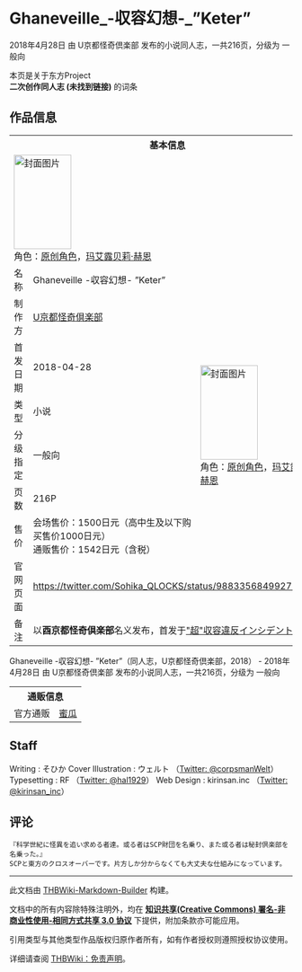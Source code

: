 # Ghaneveille_-収容幻想-_”Keter”

<!-- source html: G:\repos\THBWiki-Markdown-Builder\THBWikiMarkdown\Temp\main\3\3f\ns0%3AGhaneveille_-%E5%8F%8E%E5%AE%B9%E5%B9%BB%E6%83%B3-_%E2%80%9DKeter%E2%80%9D.html -->

2018年4月28日 由 U京都怪奇倶楽部  发布的小说同人志，一共216页，分级为 一般向

本页是关于东方Project  
 **二次创作同人志 (未找到链接)** 的词条

## 作品信息

<table><tbody><tr><th colspan="3">基本信息</th></tr><tr><td class="cover-artwork-mobile" colspan="2"><a href="./文件-Ghaneveille_-収容幻想-_”Keter”封面.jpg.md" class="image" title="封面图片"><img alt="封面图片" src="https://upload.thwiki.cc/thumb/7/71/Ghaneveille_-%E5%8F%8E%E5%AE%B9%E5%B9%BB%E6%83%B3-_%E2%80%9DKeter%E2%80%9D%E5%B0%81%E9%9D%A2.jpg/102px-Ghaneveille_-%E5%8F%8E%E5%AE%B9%E5%B9%BB%E6%83%B3-_%E2%80%9DKeter%E2%80%9D%E5%B0%81%E9%9D%A2.jpg" decoding="async" loading="lazy" width="102" height="168" srcset="https://upload.thwiki.cc/thumb/7/71/Ghaneveille_-%E5%8F%8E%E5%AE%B9%E5%B9%BB%E6%83%B3-_%E2%80%9DKeter%E2%80%9D%E5%B0%81%E9%9D%A2.jpg/154px-Ghaneveille_-%E5%8F%8E%E5%AE%B9%E5%B9%BB%E6%83%B3-_%E2%80%9DKeter%E2%80%9D%E5%B0%81%E9%9D%A2.jpg 1.5x, https://upload.thwiki.cc/thumb/7/71/Ghaneveille_-%E5%8F%8E%E5%AE%B9%E5%B9%BB%E6%83%B3-_%E2%80%9DKeter%E2%80%9D%E5%B0%81%E9%9D%A2.jpg/205px-Ghaneveille_-%E5%8F%8E%E5%AE%B9%E5%B9%BB%E6%83%B3-_%E2%80%9DKeter%E2%80%9D%E5%B0%81%E9%9D%A2.jpg 2x" data-file-width="997" data-file-height="1632"></a><div class="cover-char">角色：<a href="/index.php?title=%E5%8E%9F%E5%88%9B%E8%A7%92%E8%89%B2&amp;action=edit&amp;redlink=1" class="new" title="原创角色（页面不存在）">原创角色</a>，<a href="./玛艾露贝莉·赫恩.md" title="玛艾露贝莉·赫恩">玛艾露贝莉·赫恩</a></div></td>
</tr><tr><td class="label">名称</td><td colspan="2"> Ghaneveille -収容幻想- ”Keter” </td></tr><tr><td class="label">制作方</td><td><a href="./U京都怪奇倶楽部.md" title="U京都怪奇倶楽部">U京都怪奇倶楽部</a></td><td class="cover-artwork" rowspan="6" style="min-width:168px;"><a href="./文件-Ghaneveille_-収容幻想-_”Keter”封面.jpg.md" class="image" title="封面图片"><img alt="封面图片" src="https://upload.thwiki.cc/thumb/7/71/Ghaneveille_-%E5%8F%8E%E5%AE%B9%E5%B9%BB%E6%83%B3-_%E2%80%9DKeter%E2%80%9D%E5%B0%81%E9%9D%A2.jpg/102px-Ghaneveille_-%E5%8F%8E%E5%AE%B9%E5%B9%BB%E6%83%B3-_%E2%80%9DKeter%E2%80%9D%E5%B0%81%E9%9D%A2.jpg" decoding="async" loading="lazy" width="102" height="168" srcset="https://upload.thwiki.cc/thumb/7/71/Ghaneveille_-%E5%8F%8E%E5%AE%B9%E5%B9%BB%E6%83%B3-_%E2%80%9DKeter%E2%80%9D%E5%B0%81%E9%9D%A2.jpg/154px-Ghaneveille_-%E5%8F%8E%E5%AE%B9%E5%B9%BB%E6%83%B3-_%E2%80%9DKeter%E2%80%9D%E5%B0%81%E9%9D%A2.jpg 1.5x, https://upload.thwiki.cc/thumb/7/71/Ghaneveille_-%E5%8F%8E%E5%AE%B9%E5%B9%BB%E6%83%B3-_%E2%80%9DKeter%E2%80%9D%E5%B0%81%E9%9D%A2.jpg/205px-Ghaneveille_-%E5%8F%8E%E5%AE%B9%E5%B9%BB%E6%83%B3-_%E2%80%9DKeter%E2%80%9D%E5%B0%81%E9%9D%A2.jpg 2x" data-file-width="997" data-file-height="1632"></a><div class="cover-char">角色：<a href="/index.php?title=%E5%8E%9F%E5%88%9B%E8%A7%92%E8%89%B2&amp;action=edit&amp;redlink=1" class="new" title="原创角色（页面不存在）">原创角色</a>，<a href="./玛艾露贝莉·赫恩.md" title="玛艾露贝莉·赫恩">玛艾露贝莉·赫恩</a></div></td>
</tr><tr><td class="label">首发日期</td><td>2018-04-28</td></tr><tr><td class="label">类型</td><td>小说</td></tr><tr><td class="label">分级指定</td><td>一般向</td></tr><tr><td class="label">页数</td><td>216P</td></tr><tr><td class="label">售价</td><td>会场售价：1500日元（高中生及以下购买售价1000日元）<br>通贩售价：1542日元（含税）</td></tr>
<tr><td class="label">官网页面</td><td colspan="2"><a rel="nofollow" class="external free" href="https://twitter.com/Sohika_QLOCKS/status/988335684992712704">https://twitter.com/Sohika_QLOCKS/status/988335684992712704</a></td></tr><tr><td class="label">备注</td><td colspan="2">以<b>酉京都怪奇倶楽部</b>名义发布，首发于<a rel="nofollow" class="external text" href="https://scp-event.tokyo/">"超"収容違反インシデント2018</a></td></tr></tbody></table>

Ghaneveille -収容幻想- ”Keter”（同人志，U京都怪奇倶楽部，2018） - 2018年4月28日 由 U京都怪奇倶楽部  发布的小说同人志，一共216页，分级为 一般向

<table><tbody><tr><th colspan="3">通贩信息</th></tr><tr><td class="label">官方通贩</td><td colspan="2"><a rel="nofollow" class="external text" href="https://www.melonbooks.co.jp/detail/detail.php?product_id=370713">蜜瓜</a></td></tr></tbody></table>



## Staff
Writing
: そひか
Cover Illustration
: ウェルト （[Twitter: @corpsmanWelt](https://twitter.com/corpsmanWelt)）
Typesetting
: RF （[Twitter: @hal1929](https://twitter.com/hal1929)）
Web Design
: kirinsan.inc （[Twitter: @kirinsan_inc](https://twitter.com/kirinsan_inc)）


## 评论
```
『科学世紀に怪異を追い求める者達。或る者はSCP財団を名乗り、また或る者は秘封倶楽部を名乗った。』
SCPと東方のクロスオーバーです。片方しか分からなくても大丈夫な仕組みになっています。 
```

  
  

  





---

此文档由 [THBWiki-Markdown-Builder](https://github.com/Delsin-Yu/THBWiki-Markdown-Builder) 构建。

文档中的所有内容除特殊注明外，均在 [**知识共享(Creative Commons) 署名-非商业性使用-相同方式共享 3.0 协议**](https://creativecommons.org/licenses/by-sa/3.0/deed.zh-hans) 下提供，附加条款亦可能应用。

引用类型与其他类型作品版权归原作者所有，如有作者授权则遵照授权协议使用。

详细请查阅 [THBWiki：免责声明](https://thbwiki.cc/THBWiki:%E5%85%8D%E8%B4%A3%E5%A3%B0%E6%98%8E)。


